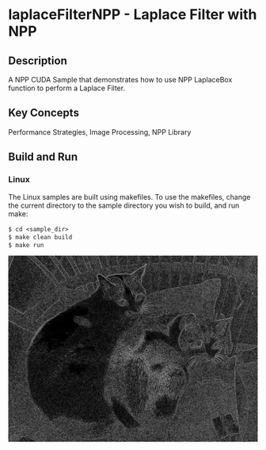 # laplaceFilterNPP - Laplace Filter with NPP

## Description

A NPP CUDA Sample that demonstrates how to use NPP LaplaceBox function to perform a Laplace Filter.

## Key Concepts

Performance Strategies, Image Processing, NPP Library
  
## Build and Run
 
### Linux
The Linux samples are built using makefiles. To use the makefiles, change the current directory to the sample directory you wish to build, and run make:
```
$ cd <sample_dir>
$ make clean build
$ make run
```

![alt text](https://github.com/semo-nemo/cuda-npp/blob/main/semonemo_filterLaplaceBorder.jpg?raw=true) 
